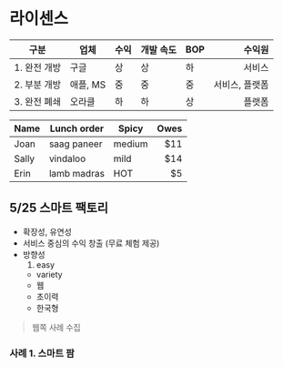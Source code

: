 # 라이센스

구분        | 업체     | 수익     | 개발 속도 |BOP | 수익원
-----------| ------- | ------- | ----|-----| ----:
1. 완전 개방 | 구글     | 상       | 상 | 하 | 서비스
2. 부분 개방 | 애플, MS | 중       | 중 | 중 | 서비스, 플랫폼
3. 완전 폐쇄 | 오라클    | 하       | 하 | 상 | 플랫폼




Name | Lunch order | Spicy      | Owes
---- | ----------- | ---------- | ----:
Joan | saag paneer | medium     | $11
Sally| vindaloo    | mild       | $14
Erin | lamb madras | HOT        | $5

## 5/25 스마트 팩토리
  - 확장성, 유연성
  - 서비스 중심의 수익 창출 (무료 체험 제공)
  - 방향성
    1. easy
    -  variety
    - 웹
    - 초이력
    - 한국형

> 웹쪽 사례 수집

### 사례 1. 스마트 팜
